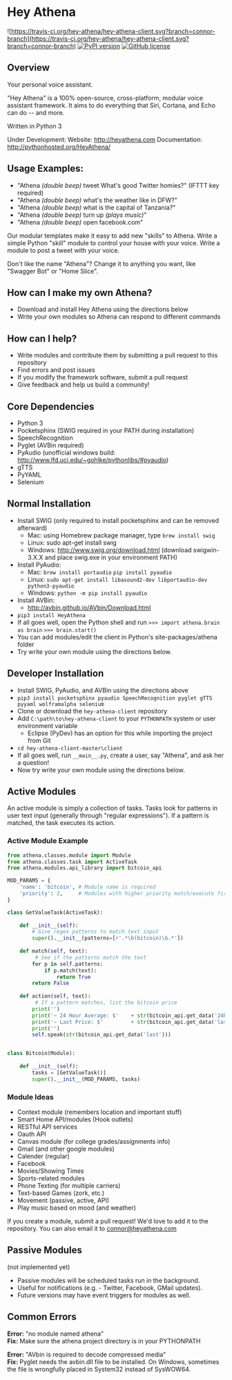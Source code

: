 # Hey Athena
![https://travis-ci.org/hey-athena/hey-athena-client.svg?branch=connor-branch](https://travis-ci.org/hey-athena/hey-athena-client.svg?branch=connor-branch)
[![PyPI version](https://badge.fury.io/py/heyathena.svg)](https://badge.fury.io/py/heyathena)
[![GitHub license](https://img.shields.io/badge/license-GPLv3-blue.svg)](https://raw.githubusercontent.com/hey-athena/hey-athena-client/connor-branch/LICENSE)

## Overview
Your personal voice assistant.

"Hey Athena" is a 100% open-source, cross-platform, modular voice assistant framework. It aims to do everything that Siri, Cortana, and Echo can do -- and more.

Written in Python 3

Under Development:
Website: http://heyathena.com
Documentation: http://pythonhosted.org/HeyAthena/

## Usage Examples: 
- "Athena *(double beep)* tweet What's good Twitter homies?" (IFTTT key required)
- "Athena *(double beep)* what's the weather like in DFW?" 
- "Athena *(double beep)* what is the capital of Tanzania?"
- "Athena *(double beep)* turn up *(plays music)*" 
- "Athena *(double beep)* open facebook.com" 

Our modular templates make it easy to add new "skills" to Athena. Write a simple Python "skill" module to control your house with your voice. Write a module to post a tweet with your voice. 

Don't like the name "Athena"? Change it to anything you want, like "Swagger Bot" or "Home Slice".

## How can I make my own Athena?
- Download and install Hey Athena using the directions below
- Write your own modules so Athena can respond to different commands

## How can I help?
- Write modules and contribute them by submitting a pull request to this repository
- Find errors and post issues
- If you modify the framework software, submit a pull request
- Give feedback and help us build a community!

## Core Dependencies
- Python 3
- Pocketsphinx (SWIG required in your PATH during installation)
- SpeechRecognition
- Pyglet (AVBin required)
- PyAudio (unofficial windows build: http://www.lfd.uci.edu/~gohlke/pythonlibs/#pyaudio)
- gTTS
- PyYAML
- Selenium

## Normal Installation
- Install SWIG (only required to install pocketsphinx and can be removed afterward)
    - Mac: using Homebrew package manager, type `brew install swig`
    - Linux: sudo apt-get install swig
    - Windows: http://www.swig.org/download.html (download swigwin-3.X.X and place swig.exe in your environment PATH)
- Install PyAudio:
    - Mac: `brew install portaudio` `pip install pyaudio`
    - Linux: `sudo apt-get install libasound2-dev libportaudio-dev python3-pyaudio`
    - Windows: `python -m pip install pyaudio`
- Install AVBin:
    - http://avbin.github.io/AVbin/Download.html
- `pip3 install HeyAthena`
- If all goes well, open the Python shell and run `>>> import athena.brain as brain` `>>> brain.start()`
- You can add modules/edit the client in Python's site-packages/athena folder
- Try write your own module using the directions below.

## Developer Installation
- Install SWIG, PyAudio, and AVBin using the directions above
- `pip3 install pocketsphinx pyaudio SpeechRecognition pyglet gTTS pyyaml wolframalpha selenium`
- Clone or download the `hey-athena-client` repository
- Add `C:\path\to\hey-athena-client` to your `PYTHONPATH` system or user environment variable
    - Eclipse (PyDev) has an option for this while importing the project from Git
- `cd hey-athena-client-master\client`
- If all goes well, run `__main__.py`, create a user, say "Athena", and ask her a question!
- Now try write your own module using the directions below.

## Active Modules
An active module is simply a collection of tasks. Tasks look for patterns in user text input (generally through "regular expressions"). If a pattern is matched, the task executes its action.

### Active Module Example
```python
from athena.classes.module import Module
from athena.classes.task import ActiveTask
from athena.modules.api_library import bitcoin_api

MOD_PARAMS = {
    'name': 'bitcoin', # Module name is required
    'priority': 2,     # Modules with higher priority match/execute first
}

class GetValueTask(ActiveTask):
    
    def __init__(self):
        # Give regex patterns to match text input
        super().__init__(patterns=[r'.*\b(bitcoin)\b.*'])
    
    def match(self, text):
    	 # See if the patterns match the text
        for p in self.patterns:
            if p.match(text):
                return True
        return False
    
    def action(self, text):
    	 # If a pattern matches, list the bitcoin price
        print('')
        print('~ 24 Hour Average: $'    + str(bitcoin_api.get_data('24h_avg')))
        print('~ Last Price: $'         + str(bitcoin_api.get_data('last')))
        print('')
        self.speak(str(bitcoin_api.get_data('last')))


class Bitcoin(Module):
    
    def __init__(self):
        tasks = [GetValueTask()]
        super().__init__(MOD_PARAMS, tasks)
```

### Module Ideas
- Context module (remembers location and important stuff)
- Smart Home API/modules (Hook outlets)
- RESTful API services
- Oauth API
- Canvas module (for college grades/assignments info)
- Gmail (and other google modules)
- Calender (regular)
- Facebook
- Movies/Showing Times
- Sports-related modules
- Phone Texting (for multiple carriers)
- Text-based Games (zork, etc.)
- Movement (passive, active, API)
- Play music based on mood (and weather)

If you create a module, submit a pull request! We'd love to add it to the repository.
You can also email it to connor@heyathena.com

## Passive Modules
(not implemented yet)

- Passive modules will be scheduled tasks run in the background.
- Useful for notifications (e.g. - Twitter, Facebook, GMail updates).
- Future versions may have event triggers for modules as well.

## Common Errors

**Error:** "no module named athena"  
**Fix:** Make sure the athena project directory is in your PYTHONPATH

**Error:** "AVbin is required to decode compressed media"  
**Fix:** Pyglet needs the avbin.dll file to be installed. On Windows, sometimes the file is wrongfully placed in System32 instead of SysWOW64.
